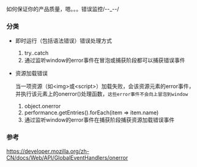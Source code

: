 如何保证你的产品质量，嗯。。。错误监控/\--_--/

### 分类
- 即时运行（包括语法错误）错误处理方式
	1. try..catch
	1. 通过监听window的error事件在冒泡或捕获阶段都可以捕获错误事件

- 资源加载错误
	
	当一项资源（如\<img>或\<script>）加载失败，会该资源元素的error事件，并执行该元素上的onerror()处理函数，`这些error事件不会向上冒泡到window`

	1. object.onerror
	1. performance.getEntries().forEach(item => item.name)
	1. 通过监听window的error事件在捕获阶段捕获资源加载错误事件
	
### 参考
https://developer.mozilla.org/zh-CN/docs/Web/API/GlobalEventHandlers/onerror

